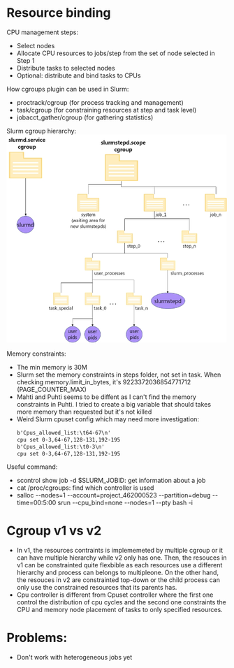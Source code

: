 # Resource binding

CPU management steps:

- Select nodes
- Allocate CPU resources to jobs/step from the set of node selected in Step 1
- Distribute tasks to selected nodes
- Optional: distribute and bind tasks to CPUs

How cgroups plugin can be used in Slurm:

- proctrack/cgroup (for process tracking and management)
- task/cgroup (for constraining resources at step and task level)
- jobacct_gather/cgroup (for gathering statistics)

Slurm cgroup hierarchy:
![images](../img/cg_hierarchy.jpg)

Memory constraints:

- The min memory is 30M
- Slurm set the memory constraints in steps folder, not set in task. When checking memory.limit_in_bytes, it's 9223372036854771712 (PAGE_COUNTER_MAX)
- Mahti and Puhti seems to be diffent as I can't find the memory constraints in Puhti. I tried to create a big variable that should takes more memory than requested but it's not killed
- Weird Slurm cpuset config which may need more investigation:
  ```
  b'Cpus_allowed_list:\t64-67\n'
  cpu set 0-3,64-67,128-131,192-195
  b'Cpus_allowed_list:\t0-3\n'
  cpu set 0-3,64-67,128-131,192-195
  ```

Useful command:

- scontrol show job -d $SLURM_JOBID: get information about a job
- cat /proc/cgroups: find which controller is used
- salloc --nodes=1 --account=project_462000523 --partition=debug --time=00:5:00
  srun --cpu_bind=none --nodes=1 --pty bash -i

# Cgroup v1 vs v2

- In v1, the resources contraints is implememeted by multiple cgroup or it can have multiple hierarchy while v2 only has one. Then, the resouces in v1 can be constrainted quite flexbible as each resources use a different hierarchy and process can belongs to multipleone. On the other hand, the resouces in v2 are constrainted top-down or the child process can only use the constrained resources that its parents has.
- Cpu controller is different from Cpuset controller where the first one control the distribution of cpu cycles and the second one constraints the CPU and memory node placement of tasks to only specified resources.

# Problems:

- Don't work with heterogeneous jobs yet
